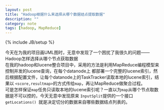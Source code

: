 ```yaml
---
layout: post
title: "Hadoop根据什么来选择从哪个数据结点提取数据"
description: ""
category: note
tags: [hadoop, MapReduce]
---
```

{% include JB/setup %}

今天在为我的项目画UML图时，无意中发现了一个困扰了我很久的问题——Hadoop怎样选择从哪个节点获取数据  
在我的hadoop和lucene整合项目中，采用的方法是利用MapReduce编程模型来控制并发的lucene查询，在每个datanode上
都部署一个完整的lucene索引，然后根据配置文件，让每个datanode上的TaskTracker读取本地的lucene索引，结果以
`<score,resultmap>`的方式传给`map`，再让MapReduce做聚合过程。  
可是怎样保证`map`任务只读取本地的lucene索引呢？一直以为`map`从哪个节点取数据是不可以控的，今天无意中发现原来
`InputSplit`提供的一个接口`getLocations() `就是决定切分的数据来自哪些数据结点列表的。  
<!-- more -->